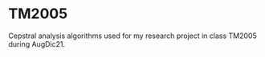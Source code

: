 # TM2005
Cepstral analysis algorithms used for my research project in class TM2005 during AugDic21.
